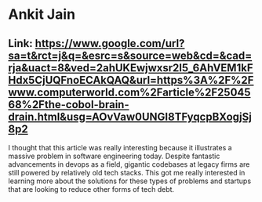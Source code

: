 # Ankit Jain

## Link: https://www.google.com/url?sa=t&rct=j&q=&esrc=s&source=web&cd=&cad=rja&uact=8&ved=2ahUKEwjwxsr2l5_6AhVEM1kFHdx5CjUQFnoECAkQAQ&url=https%3A%2F%2Fwww.computerworld.com%2Farticle%2F2504568%2Fthe-cobol-brain-drain.html&usg=AOvVaw0UNGI8TFyqcpBXogjSj8p2

I thought that this article was really interesting because it illustrates a massive problem in software engineering today. Despite fantastic advancements in devops as a field, gigantic codebases at legacy firms are still powered by relatively old tech stacks. This got me really interested in learning more about the solutions for these types of problems and startups that are looking to reduce other forms of tech debt. 